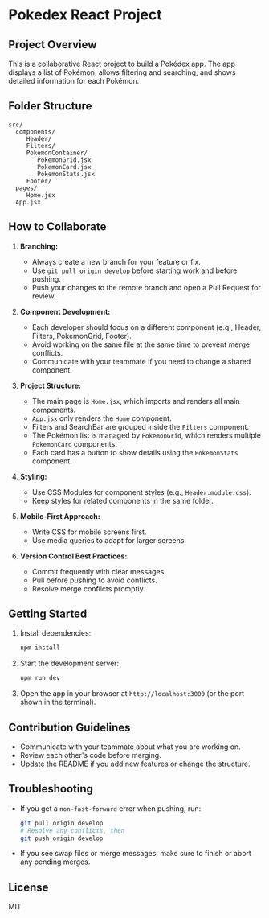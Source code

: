 # Pokedex React Project

## Project Overview

This is a collaborative React project to build a Pokédex app. The app displays a list of Pokémon, allows filtering and searching, and shows detailed information for each Pokémon.

## Folder Structure

```
src/
  components/
	 Header/
	 Filters/
	 PokemonContainer/
		PokemonGrid.jsx
		PokemonCard.jsx
		PokemonStats.jsx
	 Footer/
  pages/
	 Home.jsx
  App.jsx
```

## How to Collaborate

1. **Branching:**

   - Always create a new branch for your feature or fix.
   - Use `git pull origin develop` before starting work and before pushing.
   - Push your changes to the remote branch and open a Pull Request for review.

2. **Component Development:**

   - Each developer should focus on a different component (e.g., Header, Filters, PokemonGrid, Footer).
   - Avoid working on the same file at the same time to prevent merge conflicts.
   - Communicate with your teammate if you need to change a shared component.

3. **Project Structure:**

   - The main page is `Home.jsx`, which imports and renders all main components.
   - `App.jsx` only renders the `Home` component.
   - Filters and SearchBar are grouped inside the `Filters` component.
   - The Pokémon list is managed by `PokemonGrid`, which renders multiple `PokemonCard` components.
   - Each card has a button to show details using the `PokemonStats` component.

4. **Styling:**

   - Use CSS Modules for component styles (e.g., `Header.module.css`).
   - Keep styles for related components in the same folder.

5. **Mobile-First Approach:**

   - Write CSS for mobile screens first.
   - Use media queries to adapt for larger screens.

6. **Version Control Best Practices:**
   - Commit frequently with clear messages.
   - Pull before pushing to avoid conflicts.
   - Resolve merge conflicts promptly.

## Getting Started

1. Install dependencies:
   ```bash
   npm install
   ```
2. Start the development server:
   ```bash
   npm run dev
   ```
3. Open the app in your browser at `http://localhost:3000` (or the port shown in the terminal).

## Contribution Guidelines

- Communicate with your teammate about what you are working on.
- Review each other's code before merging.
- Update the README if you add new features or change the structure.

## Troubleshooting

- If you get a `non-fast-forward` error when pushing, run:
  ```bash
  git pull origin develop
  # Resolve any conflicts, then
  git push origin develop
  ```
- If you see swap files or merge messages, make sure to finish or abort any pending merges.

## License

MIT
